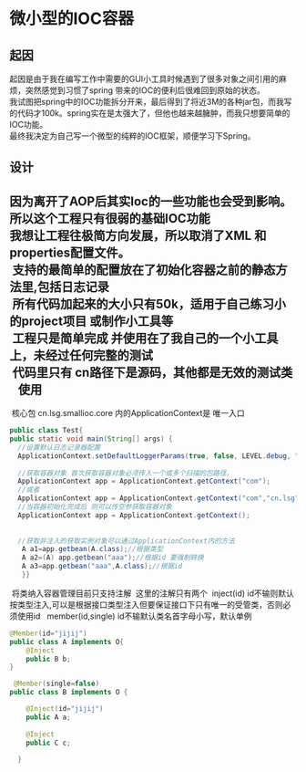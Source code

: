 微小型的IOC容器
======================================================
起因
--------------------------------------------------
   起因是由于我在编写工作中需要的GUI小工具时候遇到了很多对象之间引用的麻烦，突然感觉到习惯了spring 带来的IOC的便利后很难回到原始的状态。<br>
  我试图把spring中的IOC功能拆分开来，最后得到了将近3M的各种jar包，而我写的代码才100k。spring实在是太强大了，但他也越来越臃肿，而我只想要简单的IOC功能。<br>
  最终我决定为自己写一个微型的纯粹的IOC框架，顺便学习下Spring。

设计
----------------------------------------------------
  因为离开了AOP后其实Ioc的一些功能也会受到影响。所以这个工程只有很弱的基础IOC功能<br>
  我想让工程往极简方向发展，所以取消了XML 和properties配置文件。<br>
  支持的最简单的配置放在了初始化容器之前的静态方法里,包括日志记录<br>
  所有代码加起来的大小只有50k，适用于自己练习小的project项目 或制作小工具等<br>
  工程只是简单完成 并使用在了我自己的一个小工具上，未经过任何完整的测试<br>
  代码里只有 cn路径下是源码，其他都是无效的测试类
  
  使用
  ---------------------------------------------------
  核心包 cn.lsg.smallioc.core 内的ApplicationContext是 唯一入口<br>

```java
public class Test{
public static void main(String[] args) {
  //设置默认日志记录器配置
  ApplicationContext.setDefaultLoggerParams(true, false, LEVEL.debug, "C:/Users/Administrator/Desktop");
  
  //获取容器对象 首次获取容器对象必须传入一个或多个扫描的包路径，
  ApplicationContext app = ApplicationContext.getContext("com");
  //或者
  ApplicationContext app = ApplicationContext.getContext("com","cn.lsg","org.lsg");
  //当容器初始化完成后 则可以传空参获取容器对象
  ApplicationContext app = ApplicationContext.getContext();
  
  
  //获取非注入的获取实例对象可以通过ApplicationContext内的方法
   A a1=app.getbean(A.class);//根据类型
   A a2=(A) app.getbean("aaa");//根据id 要强制转换
   A a3=app.getbean("aaa",A.class);//根据id
   }}
```
  
  将类纳入容器管理目前只支持注解  这里的注解只有两个  inject(id) id不输则默认按类型注入,可以是根据接口类型注入但要保证接口下只有唯一的受管类，否则必须使用id   member(id,single) id不输默认类名首字母小写，默认单例<br>
```java
@Member(id="jijij")
public class A implements O{
    @Inject
    public B b;
}
```
```java
 @Member(single=false)
public class B implements O {

    @Inject(id="jijij")
    public A a;
    
    @Inject
    public C c;
 
  }
```
  
 
